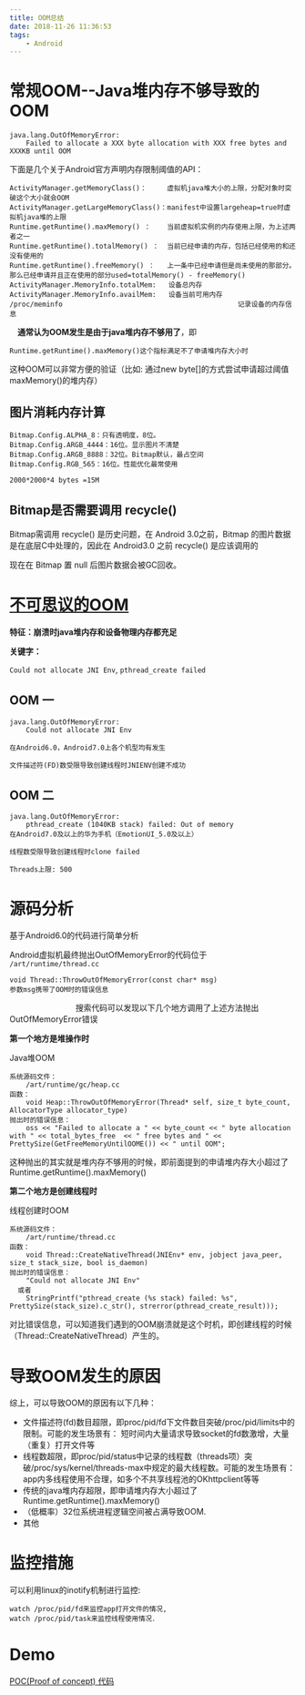 ```yaml
---
title: OOM总结
date: 2018-11-26 11:36:53
tags: 
	- Android
---
```


# 常规OOM--Java堆内存不够导致的OOM

	java.lang.OutOfMemoryError: 
		Failed to allocate a XXX byte allocation with XXX free bytes and XXXKB until OOM
下面是几个关于Android官方声明内存限制阈值的API：

	ActivityManager.getMemoryClass()：     虚拟机java堆大小的上限，分配对象时突破这个大小就会OOM
	ActivityManager.getLargeMemoryClass()：manifest中设置largeheap=true时虚拟机java堆的上限
	Runtime.getRuntime().maxMemory() ：    当前虚拟机实例的内存使用上限，为上述两者之一
	Runtime.getRuntime().totalMemory() ：  当前已经申请的内存，包括已经使用的和还没有使用的
	Runtime.getRuntime().freeMemory() ：   上一条中已经申请但是尚未使用的那部分。那么已经申请并且正在使用的部分used=totalMemory() - freeMemory()
	ActivityManager.MemoryInfo.totalMem:   设备总内存
	ActivityManager.MemoryInfo.availMem:   设备当前可用内存
	/proc/meminfo                                           记录设备的内存信息

 **通常认为OOM发生是由于java堆内存不够用了**，即

	Runtime.getRuntime().maxMemory()这个指标满足不了申请堆内存大小时

这种OOM可以非常方便的验证（比如: 通过new byte[]的方式尝试申请超过阈值maxMemory()的堆内存）

## 图片消耗内存计算

	Bitmap.Config.ALPHA_8：只有透明度，8位。
	Bitmap.Config.ARGB_4444：16位。显示图片不清楚
	Bitmap.Config.ARGB_8888：32位。Bitmap默认，最占空间
	Bitmap.Config.RGB_565：16位。性能优化最常使用
	
	2000*2000*4 bytes =15M

## Bitmap是否需要调用 recycle()

Bitmap需调用 recycle() 是历史问题，在 Android 3.0之前，Bitmap 的图片数据是在底层C中处理的，因此在 Android3.0 之前 recycle() 是应该调用的

现在在 Bitmap 置 null 后图片数据会被GC回收。 

# [不可思议的OOM](https://www.jianshu.com/p/e574f0ffdb42)

**特征：崩溃时java堆内存和设备物理内存都充足**

**关键字：**

`Could not allocate JNI Env`, `pthread_create failed`

## OOM 一

	java.lang.OutOfMemoryError: 
		Could not allocate JNI Env
	
	在Android6.0，Android7.0上各个机型均有发生
	
	文件描述符(FD)数受限导致创建线程时JNIENV创建不成功
	
## OOM 二	

	java.lang.OutOfMemoryError: 
		pthread_create (1040KB stack) failed: Out of memory
	在Android7.0及以上的华为手机（EmotionUI_5.0及以上）
	
	线程数受限导致创建线程时clone failed
	
	Threads上限: 500
	
# 源码分析

基于Android6.0的代码进行简单分析

Android虚拟机最终抛出OutOfMemoryError的代码位于 `/art/runtime/thread.cc`

	void Thread::ThrowOutOfMemoryError(const char* msg)
	参数msg携带了OOM时的错误信息
        
搜索代码可以发现以下几个地方调用了上述方法抛出OutOfMemoryError错误

**第一个地方是堆操作时**

Java堆OOM

	系统源码文件：
	    /art/runtime/gc/heap.cc
	函数：
	    void Heap::ThrowOutOfMemoryError(Thread* self, size_t byte_count, AllocatorType allocator_type)
	抛出时的错误信息：
	    oss << "Failed to allocate a " << byte_count << " byte allocation with " << total_bytes_free  << " free bytes and " << PrettySize(GetFreeMemoryUntilOOME()) << " until OOM";

这种抛出的其实就是堆内存不够用的时候，即前面提到的申请堆内存大小超过了Runtime.getRuntime().maxMemory()

**第二个地方是创建线程时**

线程创建时OOM

	系统源码文件：
	    /art/runtime/thread.cc
	函数：
	    void Thread::CreateNativeThread(JNIEnv* env, jobject java_peer, size_t stack_size, bool is_daemon)
	抛出时的错误信息：
	    "Could not allocate JNI Env"
	  或者
	    StringPrintf("pthread_create (%s stack) failed: %s", PrettySize(stack_size).c_str(), strerror(pthread_create_result)));
	    
对比错误信息，可以知道我们遇到的OOM崩溃就是这个时机，即创建线程的时候（Thread::CreateNativeThread）产生的。

# 导致OOM发生的原因

综上，可以导致OOM的原因有以下几种：

- 文件描述符(fd)数目超限，即proc/pid/fd下文件数目突破/proc/pid/limits中的限制。可能的发生场景有：
短时间内大量请求导致socket的fd数激增，大量（重复）打开文件等
- 线程数超限，即proc/pid/status中记录的线程数（threads项）突破/proc/sys/kernel/threads-max中规定的最大线程数。可能的发生场景有：
app内多线程使用不合理，如多个不共享线程池的OKhttpclient等等
- 传统的java堆内存超限，即申请堆内存大小超过了 Runtime.getRuntime().maxMemory()
- （低概率）32位系统进程逻辑空间被占满导致OOM.
- 其他

# 监控措施

可以利用linux的inotify机制进行监控:

	watch /proc/pid/fd来监控app打开文件的情况,
	watch /proc/pid/task来监控线程使用情况．
	
# Demo

[POC(Proof of concept) 代码](https://github.com/piece-the-world/OOMDemo)






